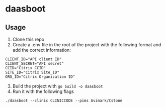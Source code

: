 # daasboot

## Usage

1. Clone this repo
2. Create a .env file in the root of the project with the following format and add the correct information:

```
CLIENT_ID="API client ID"
CLIENT_SECRET="API secret"
CCID="Citrix CCID"
SITE_ID="Citrix Site_ID"
ORG_ID="Citrix Organization ID"
```

3. Build the project with `go build -o daasboot`
4. Run it with the following flags

```
./daasboot --clinic CLINICCODE --pims Avimark/Cstone
```

